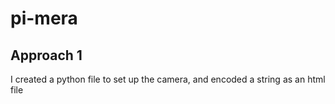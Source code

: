 # pi-mera

## Approach 1

I created a python file to set up the camera, and encoded a string as an html file
